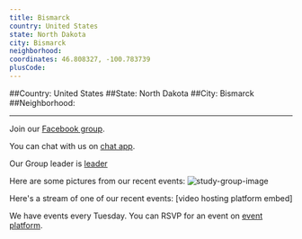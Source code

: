 ```yaml
---
title: Bismarck
country: United States
state: North Dakota
city: Bismarck
neighborhood: 
coordinates: 46.808327, -100.783739
plusCode:
---
```


##Country: United States
##State: North Dakota
##City: Bismarck
##Neighborhood: 
*****
Join our [Facebook group](https://www.facebook.com/groups/free.code.camp.bismarck.north.dakota).

You can chat with us on [chat app]().

Our Group leader is [leader]()

Here are some pictures from our recent events:
![study-group-image]()

Here's a stream of one of our recent events:
[video hosting platform embed]

We have events every Tuesday. You can RSVP for an event on [event platform]().

